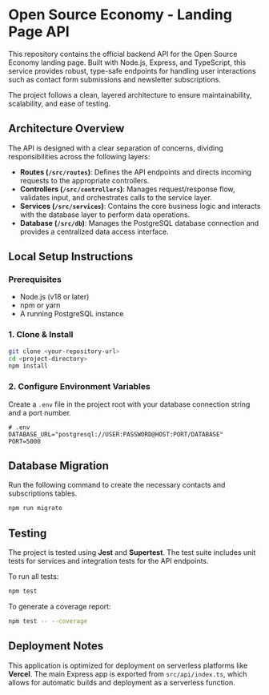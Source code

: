 # Open Source Economy - Landing Page API

This repository contains the official backend API for the Open Source Economy landing page. Built with Node.js, Express, and TypeScript, this service provides robust, type-safe endpoints for handling user interactions such as contact form submissions and newsletter subscriptions.

The project follows a clean, layered architecture to ensure maintainability, scalability, and ease of testing.

## Architecture Overview

The API is designed with a clear separation of concerns, dividing responsibilities across the following layers:

* **Routes (`/src/routes`)**: Defines the API endpoints and directs incoming requests to the appropriate controllers.
* **Controllers (`/src/controllers`)**: Manages request/response flow, validates input, and orchestrates calls to the service layer.
* **Services (`/src/services`)**: Contains the core business logic and interacts with the database layer to perform data operations.
* **Database (`/src/db`)**: Manages the PostgreSQL database connection and provides a centralized data access interface.

## Local Setup Instructions

### Prerequisites

* Node.js (v18 or later)
* npm or yarn
* A running PostgreSQL instance

### 1. Clone & Install

```bash
git clone <your-repository-url>
cd <project-directory>
npm install
```

### 2. Configure Environment Variables

Create a `.env` file in the project root with your database connection string and a port number.

```env
# .env
DATABASE_URL="postgresql://USER:PASSWORD@HOST:PORT/DATABASE"
PORT=5000
```

## Database Migration

Run the following command to create the necessary contacts and subscriptions tables.


```bash
npm run migrate
```

## Testing

The project is tested using **Jest** and **Supertest**. The test suite includes unit tests for services and integration tests for the API endpoints.

To run all tests:

```bash
npm test
```

To generate a coverage report:

```bash
npm test -- --coverage
```

## Deployment Notes

This application is optimized for deployment on serverless platforms like **Vercel**. The main Express app is exported from `src/api/index.ts`, which allows for automatic builds and deployment as a serverless function.